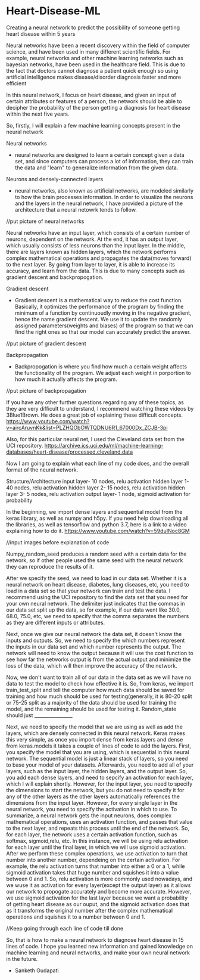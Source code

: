 # Heart-Disease-ML
Creating a neural network to predict the possibility of someone getting heart disease within 5 years

Neural networks have been a recent discovery within the field of computer science, and have been used in many different scientific fields. For example, neural networks and other machine learning networks such as bayesian networks, have been used in the healthcare field. This is due to the fact that doctors cannot diagnose a patient quick enough so using artificial intelligence makes disease/disorder diagnosis faster and more efficient

In this neural network, I focus on heart disease, and given an input of certain attributes or features of a person, the network should be able to decipher the probability of the person getting a diagnosis for heart disease within the next five years.

So, firstly, I will explain a few machine learning concepts present in the neural network 


Neural networks
- neural networks are designed to learn a certain concept given a data set, and since computers can process a lot of information, they can train the data and "learn" to generalize information from the given data.


Neurons and densely-connected layers
- neural networks, also known as artificial networks, are modeled similarly to how the brain processes information. In order to visualize the neurons and the layers in the neural network, I have provided a picture of the architecture that a neural netowrk tends to follow.



//put picture of neural networks


Neural networks have an input layer, which consists of a certain number of neurons, dependent on the network. At the end, it has an output layer, which usually consists of less neurons than the input layer. In the middle, there are layers known as hidden layers, which the network performs complex mathematical operations and propagates the data(moves forward) to the next layer. By going from layer to layer, it is able to increase its accuracy, and learn from the data. This is due to many concepts such as gradient descent and backpropogation.




Gradient descent
- Gradient descent is a mathematical way to reduce the cost function. Basically, it optimizes the performance of the program by finding the minimum of a function by continuoudly moving in the negative gradient, hence the name gradient descent. We use it to update the randomly assigned parameters(weights and biases) of the program so that we can find the right ones so that our model can accurately predict the answer. 

//put picture of gradient descent


Backpropagation
- Backpropogation is where you find how much a certain weight affects the functionality of the program. We adjust each weight in porportion to how much it actually affects the program. 

//put picture of backpropagation


If you have any other further questions regarding any of these topics, as they are very difficult to understand, I recommend watching these videos by 3Blue1Brown. He does a great job of explaining these difficult concepts.
https://www.youtube.com/watch?v=aircAruvnKk&list=PLZHQObOWTQDNU6R1_67000Dx_ZCJB-3pi


Also, for this particular neural net, I used the Cleveland data set from the UCI repository. https://archive.ics.uci.edu/ml/machine-learning-databases/heart-disease/processed.cleveland.data





Now I am going to explain what each line of my code does, and the overall format of the neural network.


Structure/Architecture
input layer- 10 nodes, relu activation
hidden layer 1- 40 nodes, relu activation
hidden layer 2- 15 nodes, relu activation
hidden layer 3- 5 nodes, relu activation
output layer- 1 node, sigmoid activation for probability



In the beginning, we import dense layers and sequential model from the keras library, as well as numpy and h5py. If you need help downloading all the libraries, as well as tensorflow and python 3.7, here is a link to a video explaining how to do it. 
https://www.youtube.com/watch?v=59duINoc8GM


//input images before explanation of code

Numpy_random_seed produces a random seed with a certain data for the network, so if other people used the same seed with the neural network they can reproduce the results of it.



After we specify the seed, we need to load in our data set. Whether it is a neural network on heart disease, diabetes, lung diseases, etc, you need to load in a data set so that your network can train and test the data.  I recommend using the UCI repository to find the data set that you need for your own neural network. The delimiter just indicates that the commas in our data set split up the data, so for example, if our data went like 30.0, 68.0, 75.0, etc,  we need to specify that the comma separates the numbers as they are different inputs or attributes. 


Next, once we give our neural network the data set, it doesn't know the inputs and outputs. So, we need to specify the which numbers represent the inputs in our data set and which number represents the output. The network will need to know the output because it will use the cost function to see how far the networks output is from the actual output and minimize the loss of the data, which will then improve the accuracy of the network.


Now, we don't want to train all of our data in the data set as we will have no data to test the model to check how effective it is. So, from keras, we import train_test_split and tell the computer how much data should be saved for training and how much should be used for testing(generally, it is 80-20 split or 75-25 split as a majority of the data should be used for training the model, and the remaining should be used for testing it. Random_state should just ________________


Next, we need to specify the model that we are using as well as add the layers, which are densely connected in this neural network. Keras makes this very simple, as once you import dense from keras.layers and dense from keras.models it takes a couple of lines of code to add the layers. First, you specify the model that you are using, which is sequential in this neural network. The sequential model is just a linear stack of layers, so you need to base your model of your datasets. Afterwards, you need to add all of your layers, such as the input layer, the hidden layers, and the output layer. So, you add each dense layers, and need to sepcify an activation for each layer, which I will explain shortly. However, for the input layer, you need to specify the dimensions to start the network, but you do not need to specify it for any of the other layers as the other layers automatically references the dimensions from the input layer. However, for every single layer in the neural network, you need to specify the activation in which to use. To summarize, a neural network gets the input neurons, does complex mathematical operations, uses an activation function, and passes that value to the next layer, and repeats this process until the end of the network. So, for each layer, the network uses a certain activation function, such as softmax, sigmoid,relu, etc. In this instance, we will be using relu activation for each layer until the final layer, in which we will use sigmoid activation. After we perform these complex operations, we use activation to turn that number into another number, dependeing on the certain activation. For example, the relu activation turns that number into either a 0 or a 1, while sigmoid activation takes that huge number and squishes it into a value between 0 and 1. So, relu activation is more commonly used nowadays, and we wuse it as activation for every layer(except the output layer) as it allows our network to propogate accurately and become more accurate. However, we use sigmoid activation for the last layer because we want a probability of getting heart disease as our ouput, and the sigmoid activation does that as it transforms the original number after the complex mathematical operations and squishes it to a number between 0 and 1. 


//Keep going through each line of code till done



So, that is how to make a neural network to diagnose heart disease in 15 lines of code. I hope you learned new information and gained knowledge on machine learning and neural networks, and make your own neural network in the future.


- Sanketh Gudapati







